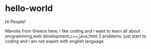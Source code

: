 # hello-world

Hi People!

Manolis from Greece here, i like coding and i want to learn all about programming,web development,c++,java,html
2 problems: just start to coding and i am not expert with english language
